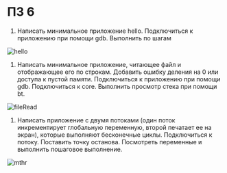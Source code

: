 # ПЗ 6

1. Написать минимальное приложение hello. Подключиться к
приложению при помощи gdb. Выполнить по шагам

![hello]()

1. Написать минимальное приложение, читающее файл и
отображающее его по строкам. Добавить ошибку деления на 0
или доступа к пустой памяти. Подключиться к приложению при
помощи gdb. Подключиться к core. Выполнить просмотр стека при
помощи bt.

![fileRead]()

1. Написать приложение с двумя потоками (один поток
инкрементирует глобальную переменную, второй печатает ее на
экран), которые выполняют бесконечные циклы. Подключиться к
потоку. Поставить точку останова. Посмотреть переменные и
выполнить пошаговое выполнение.

![mthr]()

